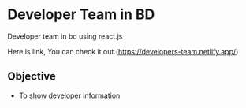 # Developer Team in BD

Developer team in bd using react.js

Here is link, You can check it out.(https://developers-team.netlify.app/)

## Objective

- To show developer information
